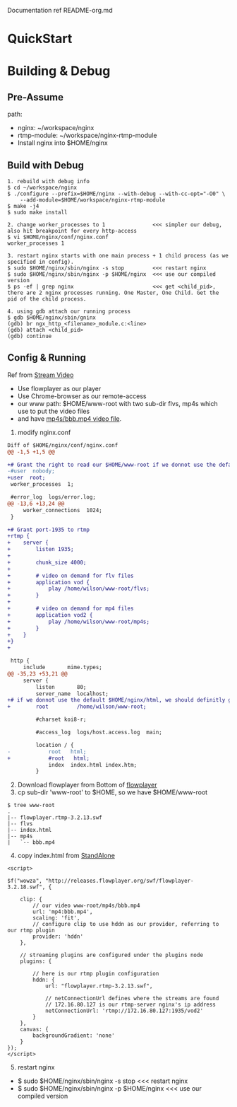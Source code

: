 
Documentation ref README-org.md

# QuickStart

# Building & Debug

## Pre-Assume

path:
  - nginx:       ~/workspace/nginx
  - rtmp-module: ~/workspace/nginx-rtmp-module
  - Install nginx into $HOME/nginx

## Build with Debug

```Shell
1. rebuild with debug info
$ cd ~/workspace/nginx
$ ./configure --prefix=$HOME/nginx --with-debug --with-cc-opt="-O0" \
	--add-module=$HOME/workspace/nginx-rtmp-module
$ make -j4
$ sudo make install

2. change worker_processes to 1               <<< simpler our debug, also hit breakpoint for every http-access
$ vi $HOME/nginx/conf/nginx.conf
worker_processes 1

3. restart nginx starts with one main process + 1 child process (as we specified in config).
$ sudo $HOME/nginx/sbin/nginx -s stop         <<< restart nginx
$ sudo $HOME/nginx/sbin/nginx -p $HOME/nginx  <<< use our compiled version
$ ps -ef | grep nginx                         <<< get <child_pid>, there are 2 nginx processes running. One Master, One Child. Get the pid of the child process.

4. using gdb attach our running process
$ gdb $HOME/nginx/sbin/gninx
(gdb) br ngx_http_<filename>_module.c:<line>
(gdb) attach <child_pid>
(gdb) continue
```

## Config & Running

Ref from [Stream Video](http://www.leaseweblabs.com/2013/11/streaming-video-demand-nginx-rtmp-module/)
  - Use flowplayer as our player
  - Use Chrome-browser as our remote-access
  - our www path: $HOME/www-root with two sub-dir flvs, mp4s which use to put the video files
  - and have [mp4s/bbb.mp4 video file](http://vod.leasewebcdn.com/bbb.mp4).

1. modify nginx.conf
```Diff
Diff of $HOME/nginx/conf/nginx.conf
@@ -1,5 +1,5 @@

+# Grant the right to read our $HOME/www-root if we donnot use the default $HOME/nginx/html
-#user  nobody;
+user  root;
 worker_processes  1;

 #error_log  logs/error.log;
@@ -13,6 +13,24 @@
     worker_connections  1024;
 }

+# Grant port-1935 to rtmp
+rtmp {
+    server {
+        listen 1935;
+
+        chunk_size 4000;
+
+        # video on demand for flv files
+        application vod {
+            play /home/wilson/www-root/flvs;
+        }
+
+        # video on demand for mp4 files
+        application vod2 {
+            play /home/wilson/www-root/mp4s;
+        }
+    }
+}
+

 http {
     include       mime.types;
@@ -35,23 +53,21 @@
     server {
         listen       80;
         server_name  localhost;
+# if we donnot use the default $HOME/nginx/html, we should definitly give our www-root, also remove the main-page's path at below.
+        root         /home/wilson/www-root;

         #charset koi8-r;

         #access_log  logs/host.access.log  main;

         location / {
-            root   html;
+            #root   html;
             index  index.html index.htm;
         }

```

2. Download flowplayer from Bottom of [flowplayer](http://flash.flowplayer.org/plugins/streaming/rtmp.html)
3. cp sub-dir 'www-root' to $HOME, so we have $HOME/www-root
```
$ tree www-root
.
|-- flowplayer.rtmp-3.2.13.swf
|-- flvs
|-- index.html
|-- mp4s
|   `-- bbb.mp4
```
4. copy index.html from [StandAlone](http://flash.flowplayer.org/demos/standalone/plugins/streaming/rtmp.html)
```
<script>

$f("wowza", "http://releases.flowplayer.org/swf/flowplayer-3.2.18.swf", {

    clip: {
        // our video www-root/mp4s/bbb.mp4
        url: 'mp4:bbb.mp4',
        scaling: 'fit',
        // configure clip to use hddn as our provider, referring to our rtmp plugin
        provider: 'hddn'
    },

    // streaming plugins are configured under the plugins node
    plugins: {

        // here is our rtmp plugin configuration
        hddn: {
            url: "flowplayer.rtmp-3.2.13.swf",

            // netConnectionUrl defines where the streams are found
            // 172.16.80.127 is our rtmp-server nginx's ip address
            netConnectionUrl: 'rtmp://172.16.80.127:1935/vod2'
        }
    },
    canvas: {
        backgroundGradient: 'none'
    }
});
</script>

```
5. restart nginx
  - $ sudo $HOME/nginx/sbin/nginx -s stop         <<< restart nginx
  - $ sudo $HOME/nginx/sbin/nginx -p $HOME/nginx  <<< use our compiled version

